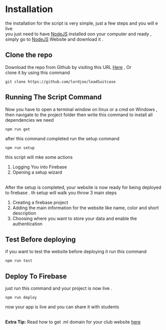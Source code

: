 # Installation
the installation for the script is very simple, just a few steps and you will e live  <br>
you just need to have <a href='https://nodejs.org/'>NodeJS</a> installed oon your computer and ready ,
simply go to <a href='https://nodejs.org/'>NodeJS</a> Website and download it .

## Clone the repo 
Download the repo from Github by visiting this URL <a href="https://github.com/lordjoo/leadSuitcase">Here</a> , Or <br>
clone it by using this command 

```
git clone https://github.com/lordjoo/leadSuitcase
```

## Running The Script Command 
Now you have to open a terminal window on linux or a cmd on Windows , then navigate to the project folder 
then write this command to install all dependencies we need 
```
npm run get
```  

after this command completed run the setup command 
```
npm run setup
```

this script will mke some actions 
1. Logging You into Firebase 
2. Opening a setup wizard

<br>
After the setup is completed, your website is now ready for being deployed to firebase .
th setup will walk you throw 3 main steps 

1. Creating a firebase project 
2. Adding the main information for the website like name, color and short description 
3. Choosing where you want to store your data and enable the authentication  

## Test Before deploying 
if you want to test the website before deploying it run this command 
```
npm run test
```

## Deploy To Firebase 
just run this command and your project is now live .
```
npm run deploy
```  
now your app is live and you can share it with students 
<br><br>

**Extra Tip:** Read how to get .ml domain for your club website [here](/get-ml-domain) 